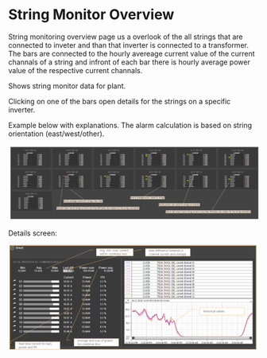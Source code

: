 # String Monitor Overview


String monitoring overview page us a overlook of the all strings that are connected to inveter and than that inverter is connected to a transformer.
The bars are connected to the hourly avereage current value of the current channals of a string and infront of each bar there is hourly average power value of the respective current channals.

Shows string monitor data for plant.

Clicking on one of the bars open details for the strings on a specific inverter.

Example below with explanations. The alarm calculation is based on string orientation (east/west/other).

![String monitor](../Images/stringmonitoroverview.png)

Details screen:

![String monitor details](../Images/stringmonitor%20details.png)